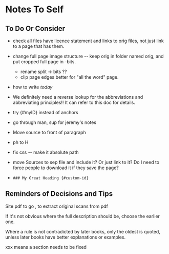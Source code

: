 # Notes To Self

## To Do Or Consider

- check all files have licence statement and links to orig files, not just link to a page that has them.

- change full page image structure -- keep orig in folder named orig, and put cropped full page in -bits.
    - rename split -> bits ??
    - clip page edges better for "all the word" page.

- how to write *today*

- We definitely need a reverse lookup for the abbreviations and abbreviating principles!! It can refer to this doc for details.

- try {#myID} instead of anchors

- go through man, sup for jeremy's notes

- Move source to front of paragraph

- ph to H

- fix css -- make it absolute path

- move Sources to sep file and include it? Or just link to it? Do I need to force people to download it if they save the page?

- ```### My Great Heading {#custom-id}```


## Reminders of Decisions and Tips

Site pdf to go , to extract original scans from pdf

If it's not obvious where the full description should be, choose the earlier one.

Where a rule is not contradicted by later books, only the oldest is quoted, unless later books have better explanations or examples.

xxx means a section needs to be fixed
